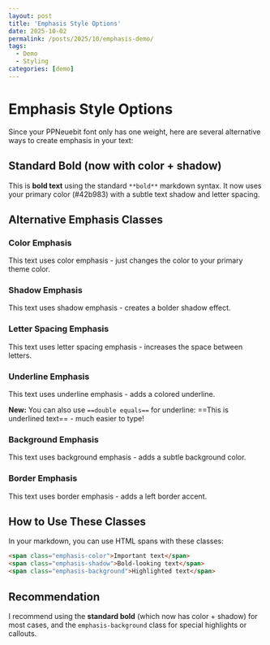 ```yaml
---
layout: post
title: 'Emphasis Style Options'
date: 2025-10-02
permalink: /posts/2025/10/emphasis-demo/
tags:
  - Demo
  - Styling
categories: [demo]
---
```


# Emphasis Style Options

Since your PPNeuebit font only has one weight, here are several alternative ways to create emphasis in your text:

## Standard Bold (now with color + shadow)
This is **bold text** using the standard `**bold**` markdown syntax. It now uses your primary color (#42b983) with a subtle text shadow and letter spacing.

## Alternative Emphasis Classes

### Color Emphasis
<span class="emphasis-color">This text uses color emphasis</span> - just changes the color to your primary theme color.

### Shadow Emphasis  
<span class="emphasis-shadow">This text uses shadow emphasis</span> - creates a bolder shadow effect.

### Letter Spacing Emphasis
<span class="emphasis-spacing">This text uses letter spacing emphasis</span> - increases the space between letters.

### Underline Emphasis
<span class="emphasis-underline">This text uses underline emphasis</span> - adds a colored underline.

**New:** You can also use `==double equals==` for underline: ==This is underlined text== - much easier to type!

### Background Emphasis
<span class="emphasis-background">This text uses background emphasis</span> - adds a subtle background color.

### Border Emphasis
<span class="emphasis-border">This text uses border emphasis</span> - adds a left border accent.

## How to Use These Classes

In your markdown, you can use HTML spans with these classes:

```html
<span class="emphasis-color">Important text</span>
<span class="emphasis-shadow">Bold-looking text</span>
<span class="emphasis-background">Highlighted text</span>
```

## Recommendation

I recommend using the **standard bold** (which now has color + shadow) for most cases, and the `emphasis-background` class for special highlights or callouts.
